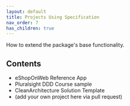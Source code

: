 ```yaml
---
layout: default
title: Projects Using Specification
nav_order: 7
has_children: true
---
```


How to extend the package's base functionality.

## Contents

- eShopOnWeb Reference App
- Pluralsight DDD Course sample
- CleanArchitecture Solution Template
- (add your own project here via pull request)
